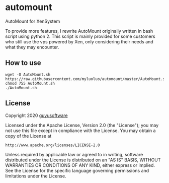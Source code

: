 # automount
AutoMount for XenSystem

To provide  more features, I rewrite AutoMount originally written 
in bash script using python 2. This script is mainly provided for some 
customers who still use the vps powered by Xen, only considering their 
needs and what they may encounter.

## How to use

```
wget -O AutoMount.sh https://raw.githubusercontent.com/myluoluo/automount/master/AutoMount.sh
chmod 755 AutoMount.sh
./AutoMount.sh
```

## License

Copyright 2020 [guyusoftware]

Licensed under the Apache License, Version 2.0 (the "License");
you may not use this file except in compliance with the License.
You may obtain a copy of the License at

    http://www.apache.org/licenses/LICENSE-2.0

Unless required by applicable law or agreed to in writing, software
distributed under the License is distributed on an "AS IS" BASIS,
WITHOUT WARRANTIES OR CONDITIONS OF ANY KIND, either express or implied.
See the License for the specific language governing permissions and
limitations under the License.

[guyusoftware]: https://www.guyusoftware.com/
